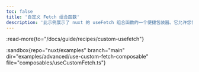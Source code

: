 ```yaml
---
toc: false
title: '自定义 Fetch 组合函数'
description: '此示例展示了 nuxt 的 useFetch 组合函数的一个便捷包装器。它允许您使用默认值和用户身份验证令牌自定义 fetch 请求。'
---
```


:read-more{to="/docs/guide/recipes/custom-usefetch"}

:sandbox{repo="nuxt/examples" branch="main" dir="examples/advanced/use-custom-fetch-composable" file="composables/useCustomFetch.ts"}
